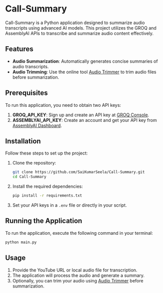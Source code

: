 # Call-Summary

Call-Summary is a Python application designed to summarize audio transcripts using advanced AI models. This project utilizes the GROQ and AssemblyAI APIs to transcribe and summarize audio content effectively.

## Features

- **Audio Summarization**: Automatically generates concise summaries of audio transcripts.
- **Audio Trimming**: Use the online tool [Audio Trimmer](https://audiotrimmer.com/#) to trim audio files before summarization.

## Prerequisites

To run this application, you need to obtain two API keys:

1. **GROQ_API_KEY**: Sign up and create an API key at [GROQ Console](https://console.groq.com/keys).
2. **ASSEMBLYAI_API_KEY**: Create an account and get your API key from [AssemblyAI Dashboard](https://www.assemblyai.com/dashboard/signup).

## Installation

Follow these steps to set up the project:

1. Clone the repository:
   ```bash
   git clone https://github.com/SaiKumarSeela/Call-Summary.git
   cd Call-Summary
   ```

2. Install the required dependencies:
   ```bash
   pip install -r requirements.txt
   ```

3. Set your API keys in a `.env` file or directly in your script.

## Running the Application

To run the application, execute the following command in your terminal:

```bash
python main.py
```

## Usage

1. Provide the YouTube URL or local audio file for transcription.
2. The application will process the audio and generate a summary.
3. Optionally, you can trim your audio using [Audio Trimmer](https://audiotrimmer.com/#) before summarization.


